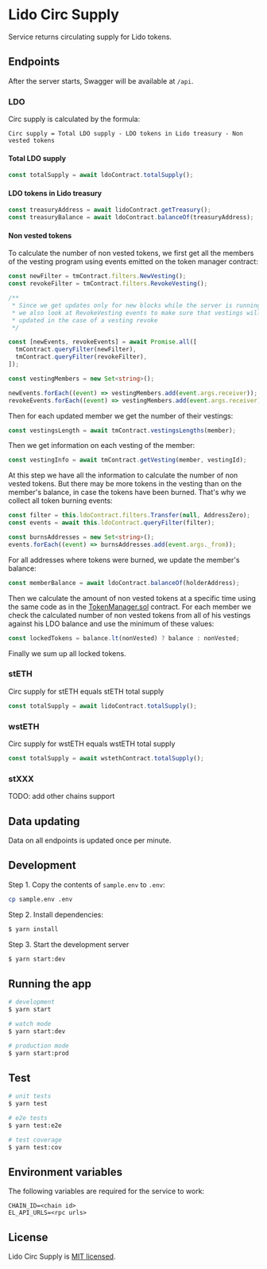 # Lido Circ Supply

Service returns circulating supply for Lido tokens.

## Endpoints

After the server starts, Swagger will be available at `/api`.

### LDO

Circ supply is calculated by the formula:

```
Circ supply = Total LDO supply - LDO tokens in Lido treasury - Non vested tokens
```

#### Total LDO supply

```ts
const totalSupply = await ldoContract.totalSupply();
```

#### LDO tokens in Lido treasury

```ts
const treasuryAddress = await lidoContract.getTreasury();
const treasuryBalance = await ldoContract.balanceOf(treasuryAddress);
```

#### Non vested tokens

To calculate the number of non vested tokens, we first get all the members of the vesting program using events emitted on the token manager contract:

```ts
const newFilter = tmContract.filters.NewVesting();
const revokeFilter = tmContract.filters.RevokeVesting();

/**
 * Since we get updates only for new blocks while the server is running,
 * we also look at RevokeVesting events to make sure that vestings will be
 * updated in the case of a vesting revoke
 */

const [newEvents, revokeEvents] = await Promise.all([
  tmContract.queryFilter(newFilter),
  tmContract.queryFilter(revokeFilter),
]);

const vestingMembers = new Set<string>();

newEvents.forEach((event) => vestingMembers.add(event.args.receiver));
revokeEvents.forEach((event) => vestingMembers.add(event.args.receiver));
```

Then for each updated member we get the number of their vestings:

```ts
const vestingsLength = await tmContract.vestingsLengths(member);
```

Then we get information on each vesting of the member:

```ts
const vestingInfo = await tmContract.getVesting(member, vestingId);
```

At this step we have all the information to calculate the number of non vested tokens. But there may be more tokens in the vesting than on the member's balance, in case the tokens have been burned. That's why we collect all token burning events:

```ts
const filter = this.ldoContract.filters.Transfer(null, AddressZero);
const events = await this.ldoContract.queryFilter(filter);

const burnsAddresses = new Set<string>();
events.forEach((event) => burnsAddresses.add(event.args._from));
```

For all addresses where tokens were burned, we update the member's balance:

```ts
const memberBalance = await ldoContract.balanceOf(holderAddress);
```

Then we calculate the amount of non vested tokens at a specific time using the same code as in the [TokenManager.sol](https://github.com/aragon/aragon-apps/blob/6f581bf8ec43697c481f3692127f2ed0a2fba9de/apps/token-manager/contracts/TokenManager.sol#L358) contract. For each member we check the calculated number of non vested tokens from all of his vestings against his LDO balance and use the minimum of these values:

```ts
const lockedTokens = balance.lt(nonVested) ? balance : nonVested;
```

Finally we sum up all locked tokens.

### stETH

Circ supply for stETH equals stETH total supply

```ts
const totalSupply = await lidoContract.totalSupply();
```

### wstETH

Circ supply for wstETH equals wstETH total supply

```ts
const totalSupply = await wstethContract.totalSupply();
```

### stXXX

TODO: add other chains support

## Data updating

Data on all endpoints is updated once per minute.

## Development

Step 1. Copy the contents of `sample.env` to `.env`:

```bash
cp sample.env .env
```

Step 2. Install dependencies:

```bash
$ yarn install
```

Step 3. Start the development server

```bash
$ yarn start:dev
```

## Running the app

```bash
# development
$ yarn start

# watch mode
$ yarn start:dev

# production mode
$ yarn start:prod
```

## Test

```bash
# unit tests
$ yarn test

# e2e tests
$ yarn test:e2e

# test coverage
$ yarn test:cov
```

## Environment variables

The following variables are required for the service to work:

```
CHAIN_ID=<chain id>
EL_API_URLS=<rpc urls>
```

## License

Lido Circ Supply is [MIT licensed](LICENSE).
